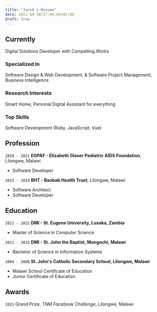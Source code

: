 ```yaml
---
title: "Jacob's Resume"
date: 2021-09-30T17:04:05+02:00
draft: true
---
```



## Currently

Digital Solutions Developer with Compelling.Works

### Specialized In

Software Design & Web Development, & Software Project Management, Business Intelligence


### Research Interests

Smart Home, Personal Digital Assistant for everything

### Top Skills

Software Development (Ruby, JavaScript, Vue)


## Profession

`2020 - 2021`
__EGPAF - Elizabeth Glaser Pediatric AIDS Foundation__, Lilongwe, Malawi

- Software Developer

`2015 - 2019`
__BHT - Baobab Health Trust__, Lilongwe, Malawi

- Software Architect
- Software Developer

## Education

`2021 - 2022`
__DMI - St. Eugene University, Lusaka, Zambia__

- Master of Science in Computer Science

`2011 - 2015`
__DMI - St. John the Baptist, Mangochi, Malawi__

- Bachelor of Science in Information Systems

`2004 - 2008`
__St. John's Catholic Secondary School, Lilongwe, Malawi__

- Malawi School Certificate of Education
- Junior Certificate of Education



## Awards

`2015`
Grand Prize, *TNM Facebook Challenge*, Lilongwe, Malawi


<!--
## Publications

<!-- A list is also available [online](http://scholar.google.co.uk/citations?user=LTOTl0YAAAAJ) -->

<!--
### Journals

`1669`
Newton Sir I, De analysi per æquationes numero terminorum infinitas. 


### Patents

`2012`
Infinitesimal calculus for solutions to physics problems, [SMBC](http://www.techdirt.com/articles/20121011/09312820678/if-patents-had-been-around-time-newton.shtml) patent 001
-->


<!-- ### Footer

Last updated: May 2013 -->